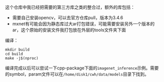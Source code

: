 这个仓库中我已经把需要的第三方库之类的整合过，额外的库包括：
- 需要自己安装opencv，可以去官方仓库pull，版本为3.4.6
- mxnet有可能会因为静态库过大ar打包错误，可能需要安装另外一个版本的ar，这个原始的安装文件我打包放在外层的tools文件夹下面

编译：
```shell
mkdir build
cd build
make -j$(nproc)
```
编译完成以后可以尝试一下cpp-package下面的`imagenet_inference`示例。需要的symbol，param文件可以在`/home/disk1/cwh/data/models`目录下找到。